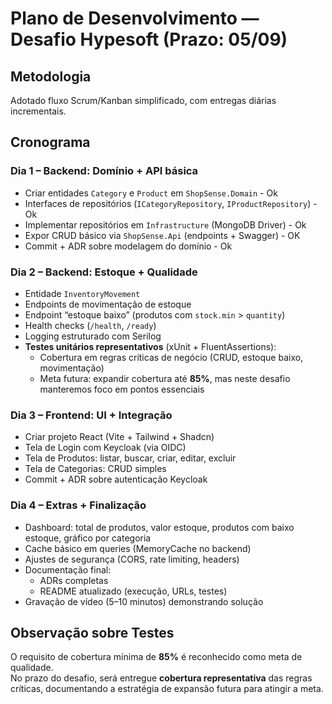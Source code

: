 # Plano de Desenvolvimento — Desafio Hypesoft (Prazo: 05/09)

## Metodologia
Adotado fluxo Scrum/Kanban simplificado, com entregas diárias incrementais.

## Cronograma

### Dia 1 – Backend: Domínio + API básica
- Criar entidades `Category` e `Product` em `ShopSense.Domain` - Ok
- Interfaces de repositórios (`ICategoryRepository`, `IProductRepository`) -Ok
- Implementar repositórios em `Infrastructure` (MongoDB Driver) - Ok
- Expor CRUD básico via `ShopSense.Api` (endpoints + Swagger) - OK
- Commit + ADR sobre modelagem do domínio - Ok

### Dia 2 – Backend: Estoque + Qualidade
- Entidade `InventoryMovement`
- Endpoints de movimentação de estoque
- Endpoint “estoque baixo” (produtos com `stock.min` > `quantity`)
- Health checks (`/health`, `/ready`)
- Logging estruturado com Serilog
- **Testes unitários representativos** (xUnit + FluentAssertions):
  - Cobertura em regras críticas de negócio (CRUD, estoque baixo, movimentação)
  - Meta futura: expandir cobertura até **85%**, mas neste desafio manteremos foco em pontos essenciais

### Dia 3 – Frontend: UI + Integração
- Criar projeto React (Vite + Tailwind + Shadcn)
- Tela de Login com Keycloak (via OIDC)
- Tela de Produtos: listar, buscar, criar, editar, excluir
- Tela de Categorias: CRUD simples
- Commit + ADR sobre autenticação Keycloak

### Dia 4 – Extras + Finalização
- Dashboard: total de produtos, valor estoque, produtos com baixo estoque, gráfico por categoria
- Cache básico em queries (MemoryCache no backend)
- Ajustes de segurança (CORS, rate limiting, headers)
- Documentação final:
  - ADRs completas
  - README atualizado (execução, URLs, testes)
- Gravação de vídeo (5–10 minutos) demonstrando solução

## Observação sobre Testes
O requisito de cobertura mínima de **85%** é reconhecido como meta de qualidade.  
No prazo do desafio, será entregue **cobertura representativa** das regras críticas, documentando a estratégia de expansão futura para atingir a meta.

